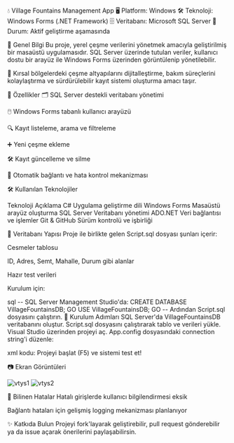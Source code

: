 💧 Village Fountains Management App
🖥️ Platform: Windows
🛠️ Teknoloji: Windows Forms (.NET Framework)
🗄️ Veritabanı: Microsoft SQL Server
🚀 Durum: Aktif geliştirme aşamasında

📌 Genel Bilgi
Bu proje, yerel çeşme verilerini yönetmek amacıyla geliştirilmiş bir masaüstü uygulamasıdır. SQL Server üzerinde tutulan veriler, kullanıcı dostu bir arayüz ile Windows Forms üzerinden görüntülenip yönetilebilir.

🧠 Kırsal bölgelerdeki çeşme altyapılarını dijitalleştirme, bakım süreçlerini kolaylaştırma ve sürdürülebilir kayıt sistemi oluşturma amacı taşır.

🧩 Özellikler
🗂️ SQL Server destekli veritabanı yönetimi

🖱️ Windows Forms tabanlı kullanıcı arayüzü

🔍 Kayıt listeleme, arama ve filtreleme

➕ Yeni çeşme ekleme

🛠️ Kayıt güncelleme ve silme

💾 Otomatik bağlantı ve hata kontrol mekanizması

🛠️ Kullanılan Teknolojiler

Teknoloji	Açıklama
C#	Uygulama geliştirme dili
Windows Forms	Masaüstü arayüz oluşturma
SQL Server	Veritabanı yönetimi
ADO.NET	Veri bağlantısı ve işlemler
Git & GitHub	Sürüm kontrolü ve işbirliği

💽 Veritabanı Yapısı
Proje ile birlikte gelen Script.sql dosyası şunları içerir:

Cesmeler tablosu

ID, Adres, Semt, Mahalle, Durum gibi alanlar

Hazır test verileri

Kurulum için:

sql
-- SQL Server Management Studio'da:
CREATE DATABASE VillageFountainsDB;
GO
USE VillageFountainsDB;
GO
-- Ardından Script.sql dosyasını çalıştırın.
🔧 Kurulum Adımları
SQL Server'da VillageFountainsDB veritabanını oluştur.
Script.sql dosyasını çalıştırarak tablo ve verileri yükle.
Visual Studio üzerinden projeyi aç.
App.config dosyasındaki connection string'i düzenle:

xml kodu:
<connectionStrings>
  <add name="VillageFountainsDB" connectionString="Data Source=.;Initial Catalog=VillageFountainsDB;Integrated Security=True"/>
</connectionStrings>
Projeyi başlat (F5) ve sistemi test et!

📷 Ekran Görüntüleri

![vtys1](https://github.com/user-attachments/assets/b83244d5-5abc-4dee-8a40-0a29976d9b66)
![vtys2](https://github.com/user-attachments/assets/d990d018-9304-4258-be5f-10b85b7f4b28)

🚧 Bilinen Hatalar
 Hatalı girişlerde kullanıcı bilgilendirmesi eksik

 Bağlantı hataları için gelişmiş logging mekanizması planlanıyor

✨ Katkıda Bulun
Projeyi fork'layarak geliştirebilir, pull request gönderebilir ya da issue açarak önerilerini paylaşabilirsin.

